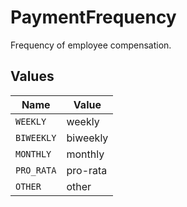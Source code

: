 # PaymentFrequency

Frequency of employee compensation.


## Values

| Name       | Value      |
| ---------- | ---------- |
| `WEEKLY`   | weekly     |
| `BIWEEKLY` | biweekly   |
| `MONTHLY`  | monthly    |
| `PRO_RATA` | pro-rata   |
| `OTHER`    | other      |